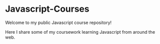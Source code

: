 # Javascript-Courses

Welcome to my public Javascript course repository!

Here I share some of my coursework learning Javascript from around the web.
